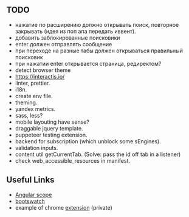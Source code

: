 ## TODO

- нажатие по расширению должно открывать поиск, повторное закрывать (идея из поп апа передать иввент).
- добавить заблокированные поисковики
- enter должен отправлять сообщение
- при переходе на разные табы должен открываться правильный поисковик
- при нажатии enter открывается страница, редиректом?
- detect browser theme
- https://interactjs.io/
- linter, prettier.
- i18n.
- create env file.
- theming.
- yandex metrics.
- sass, less?
- mobile layouting have sense?
- draggable jquery template.
- puppeteer testing extension.
- backend for subscription (which unblock some sEngines).
- validation inputs.
- content util getCurrentTab. (Solve: pass the id off tab in a listener)
- check web_accessible_resources in manifest.

## Useful Links

- [Angular scope](https://code.angularjs.org/1.2.27/docs/guide/scope)
- [bootswatch](https://bootswatch.com/)
- example of chrome [extension](https://github.com/Barklim/onlyfExtension/tree/main/Chrome_Extension/js/app) (private)